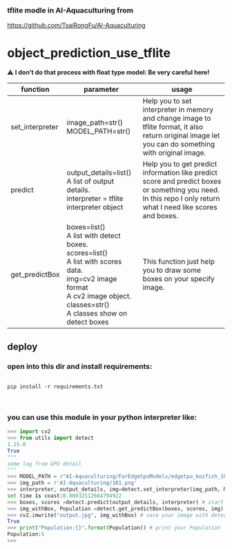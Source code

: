 ### tflite modle in AI-Aquaculturing from 

https://github.com/TsaiRongFu/AI-Aquaculturing

# object_prediction_use_tflite

:warning: **I don't do that process with float type model: Be very careful here!**


| function        | parameter                                                                                                                                                                                              | usage                                                                                                                                                         |
|-----------------|--------------------------------------------------------------------------------------------------------------------------------------------------------------------------------------------------------|---------------------------------------------------------------------------------------------------------------------------------------------------------------|
| set_interpreter | image_path=str()<br> MODEL_PATH=str()                                                                                                                                                                  | Help you to set interpreter in memory and change image to tflite format, it also return original image let you can do something with original image.          |
| predict         | output_details=list() <br>A list of output details. <br> interpreter = tflite interpreter object                                                                                                              | Help you to get predict information like predict score and predict boxes or something you need. In this repo I only return what I need like scores and boxes. |
| get_predictBox  | boxes=list()<br> A list with detect boxes.<br> scores=list()<br> A list with scores data.<br> img=cv2 image format<br> A cv2 image object.<br> classes=str()<br> A classes show on detect boxes | This function just help you to draw some boxes on your specify image.                                                                                         |


## deploy


### open into this dir and install requirements:

```

pip install -r requirements.txt

```

<br>

### you can use this module in your python interpreter like:

```python
>>> import cv2
>>> from utils import detect
1.15.0
True
"""
some log from GPU detail
"""
>>> MODEL_PATH = r"AI-Aquaculturing/ForEdgetpuModels/edgetpu_koifish_1000000/koifish_detect-100w.tflite"
>>> img_path = r'AI-Aquaculturing/101.png'
>>> interpreter, output_details, img=detect.set_interpreter(img_path, MODEL_PATH) # set your interpreter to your memory
set time is coast:0.08032512664794922
>>> boxes, scores =detect.predict(output_details, interpreter) # start get your detect information
>>> img_withBox, Population =detect.get_predictBox(boxes, scores, img) # draw detect box by your detect information
>>> cv2.imwrite("output.jpg", img_withBox) # save your image with detect boxes
True
>>> print("Population:{}".format(Population)) # print your Population
Population:5
>>>
```
